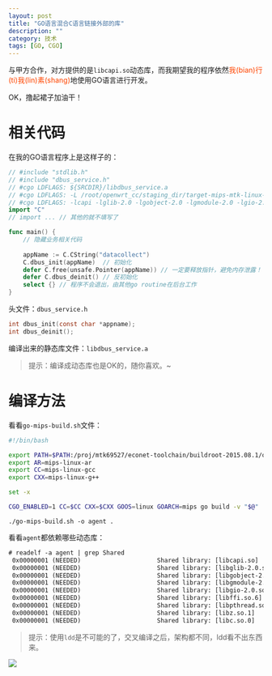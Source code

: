 ```yaml
---
layout: post
title: "GO语言混合C语言链接外部的库"
description: ""
category: 技术
tags: [GO, CGO]
---
```


与甲方合作，对方提供的是`libcapi.so`动态库，而我期望我的程序依然<font color="#FF4500">我(bian)行(ti)我(lin)素(shang)</font>地使用GO语言进行开发。

OK，撸起裙子加油干！

<!-- more -->

# 相关代码

在我的GO语言程序上是这样子的：

```go
// #include "stdlib.h"
// #include "dbus_service.h"
// #cgo LDFLAGS: ${SRCDIR}/libdbus_service.a
// #cgo LDFLAGS: -L /root/openwrt_cc/staging_dir/target-mips-mtk-linux-uclibc/usr/lib
// #cgo LDFLAGS: -lcapi -lglib-2.0 -lgobject-2.0 -lgmodule-2.0 -lgio-2.0 -lffi -lpthread -lz
import "C"
// import ... // 其他的就不填写了

func main() {
	// 隐藏业务相关代码
	
	appName := C.CString("datacollect")
	C.dbus_init(appName)  // 初始化
	defer C.free(unsafe.Pointer(appName)) // 一定要释放指针，避免内存泄露！
	defer C.dbus_deinit() // 反初始化
	select {} // 程序不会退出，由其他go routine在后台工作
}
```

头文件：`dbus_service.h`

```c
int dbus_init(const char *appname);
int dbus_deinit();
```

编译出来的静态库文件：`libdbus_service.a`

> 提示：编译成动态库也是OK的，随你喜欢。~

# 编译方法

看看`go-mips-build.sh`文件：

```sh
#!/bin/bash

export PATH=$PATH:/proj/mtk69527/econet-toolchain/buildroot-2015.08.1/output/host/usr/bin
export AR=mips-linux-ar
export CC=mips-linux-gcc
export CXX=mips-linux-g++

set -x

CGO_ENABLED=1 CC=$CC CXX=$CXX GOOS=linux GOARCH=mips go build -v "$@"
```

`./go-mips-build.sh -o agent .`

看看`agent`都依赖哪些动态库：

```txt
# readelf -a agent | grep Shared
 0x00000001 (NEEDED)                     Shared library: [libcapi.so]
 0x00000001 (NEEDED)                     Shared library: [libglib-2.0.so.0]
 0x00000001 (NEEDED)                     Shared library: [libgobject-2.0.so.0]
 0x00000001 (NEEDED)                     Shared library: [libgmodule-2.0.so.0]
 0x00000001 (NEEDED)                     Shared library: [libgio-2.0.so.0]
 0x00000001 (NEEDED)                     Shared library: [libffi.so.6]
 0x00000001 (NEEDED)                     Shared library: [libpthread.so.0]
 0x00000001 (NEEDED)                     Shared library: [libz.so.1]
 0x00000001 (NEEDED)                     Shared library: [libc.so.0]
```

> 提示：使用`ldd`是不可能的了，交叉编译之后，架构都不同，ldd看不出东西来。


![](https://media-1256569450.cos.ap-chengdu.myqcloud.com/blog/15288047680154.jpg)



